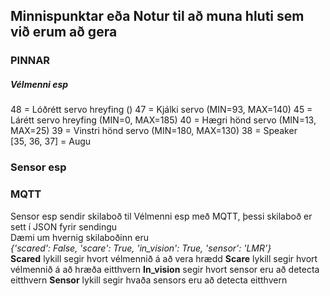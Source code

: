 ## Minnispunktar eða Notur til að muna hluti sem við erum að gera

### PINNAR

##### Vélmenni esp
48 = Lóðrétt servo hreyfing  ()
47 = Kjálki servo  (MIN=93, MAX=140)
45 = Lárétt servo hreyfing  (MIN=0, MAX=185)
40 = Hægri hönd servo  (MIN=13, MAX=25)
39 = Vinstri hönd servo  (MIN=180, MAX=130)
38 = Speaker  
[35, 36, 37] = Augu  

### Sensor esp




### MQTT
Sensor esp sendir skilaboð til Vélmenni esp með MQTT, þessi skilaboð er sett í JSON fyrir sendingu  
Dæmi um hvernig skilaboðinn eru  
*{'scared': False, 'scare': True, 'in_vision': True, 'sensor': 'LMR'}*  
**Scared** lykill segir hvort vélmennið á að vera hrædd
**Scare** lykill segir hvort vélmennið á að hræða eitthvern
**In_vision** segir hvort sensor eru að detecta eitthvern
**Sensor** lykill segir hvaða sensors eru að detecta eitthvern
